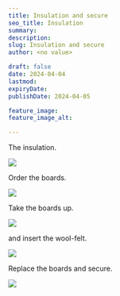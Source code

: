 ```yaml
---
title: Insulation and secure
seo_title: Insulation
summary: 
description: 
slug: Insulation and secure
author: <no value>

draft: false
date: 2024-04-04
lastmod: 
expiryDate: 
publishDate: 2024-04-05

feature_image: 
feature_image_alt: 

---
```

The insulation. 

![](/images/0536.jpeg)

Order the boards.

![](/images/0540.jpeg)

Take the boards up.

![](/images/0541.jpeg)

 and insert the wool-felt.


![](/images/0543.jpeg)

Replace the boards and secure.

![](/images/0547.jpeg)

